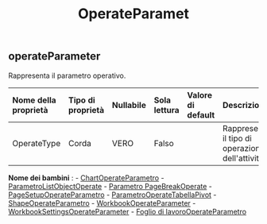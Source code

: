 ﻿---
title: OperateParamet
second_title: Aspose.Cells Cloud Documen
type: docs
url: /it/specification/model/operateparameter/
description: "Aspose.Cells Specifica del modello cloud: OperateParameter. Gestisci facilmente Excel e altri fogli di calcolo con funzionalità come apertura, generazione, modifica, divisione, unione, confronto e conversione"
kwords: Excel, Office, Foglio di calcolo, Cloud REST API, OperateParameter
weight: 50
---
## **operateParameter**

Rappresenta il parametro operativo.

| Nome della proprietà| Tipo di proprietà| Nullabile| Sola lettura| Valore di default| Descrizione|
|:- |:- |:- |:- |:- |:- |
| OperateType| Corda| VERO| Falso|| Rappresenta il tipo di operazione dell'attività.|

**Nome dei bambini** : 
	-  [ChartOperateParametro](chartoperateparameter) 
	-  [ParametroListObjectOperate](listobjectoperateparameter) 
	-  [Parametro PageBreakOperate](pagebreakoperateparameter) 
	-  [PageSetupOperateParametro](pagesetupoperateparameter) 
	-  [ParametroOperateTabellaPivot](pivottableoperateparameter) 
	-  [ShapeOperateParametro](shapeoperateparameter) 
	-  [WorkbookOperateParameter](workbookoperateparameter) 
	-  [WorkbookSettingsOperateParameter](workbooksettingsoperateparameter) 
	-  [Foglio di lavoroOperateParametro](worksheetoperateparameter) 
